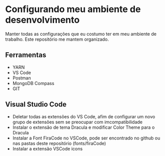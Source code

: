 # Configurando meu ambiente de desenvolvimento

Manter todas as configurações que eu costumo ter em meu ambiente de trabalho. 
Este repositório me mantem organizado.

## Ferramentas 

- YARN 
- VS Code
- Postman
- MongoDB Compass
- GIT

## Visual Studio Code

- Deletar todas as extensões do VS Code, afim de configurar um novo grupo de extensões sem se preocupar com imcompatibilidade
- Instalar o extensão de tema Dracula e modificar Color Theme para o Dracula
- Instalar a Font FiraCode no VSCode, pode ser encontrado no github ou nas pastas deste repositório (fonts/firaCode)
- Instalar a extensão VSCode icons
